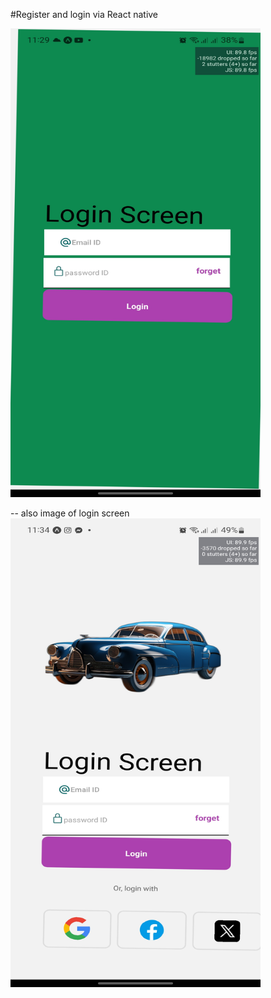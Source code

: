 #Register and login via React native 

<img src="https://github.com/AlihTamrawe/Regiter/blob/master/assets/screen-shots/ui.jpg" width="400" height="750">

-- also image of login screen
<img src="https://github.com/AlihTamrawe/Regiter/blob/master/assets/screen-shots/login-screen.jpg" width="400" height="750">
